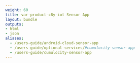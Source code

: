 ```yaml
---
weight: 60
title: var-product-c8y-iot Sensor App
layout: bundle
outputs:
- html
- json
aliases:
  - /users-guide/android-cloud-sensor-app
  - /users-guide/optional-services/#cumulocity-sensor-app
  - /users-guide/cumulocity-sensor-app
---
```

